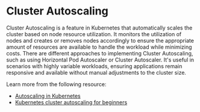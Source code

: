 # Cluster Autoscaling

Cluster Autoscaling is a feature in Kubernetes that automatically scales the cluster based on node resource utilization. It monitors the utilization of nodes and creates or removes nodes accordingly to ensure the appropriate amount of resources are available to handle the workload while minimizing costs. There are different approaches to implementing Cluster Autoscaling, such as using Horizontal Pod Autoscaler or Cluster Autoscaler. It's useful in scenarios with highly variable workloads, ensuring applications remain responsive and available without manual adjustments to the cluster size.

Learn more from the following resource:

- [Autoscaling in Kubernetes](https://kubernetes.io/blog/2016/07/autoscaling-in-kubernetes/)
- [Kubernetes cluster autoscaling for beginners](https://www.youtube.com/watch?v=jM36M39MA3I)
